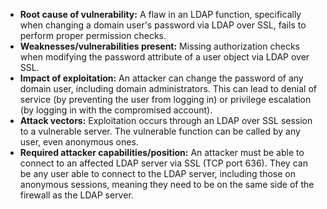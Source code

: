 - **Root cause of vulnerability:** A flaw in an LDAP function, specifically when changing a domain user's password via LDAP over SSL, fails to perform proper permission checks.
- **Weaknesses/vulnerabilities present:** Missing authorization checks when modifying the password attribute of a user object via LDAP over SSL.
- **Impact of exploitation:** An attacker can change the password of any domain user, including domain administrators. This can lead to denial of service (by preventing the user from logging in) or privilege escalation (by logging in with the compromised account).
- **Attack vectors:** Exploitation occurs through an LDAP over SSL session to a vulnerable server. The vulnerable function can be called by any user, even anonymous ones.
- **Required attacker capabilities/position:** An attacker must be able to connect to an affected LDAP server via SSL (TCP port 636). They can be any user able to connect to the LDAP server, including those on anonymous sessions, meaning they need to be on the same side of the firewall as the LDAP server.
